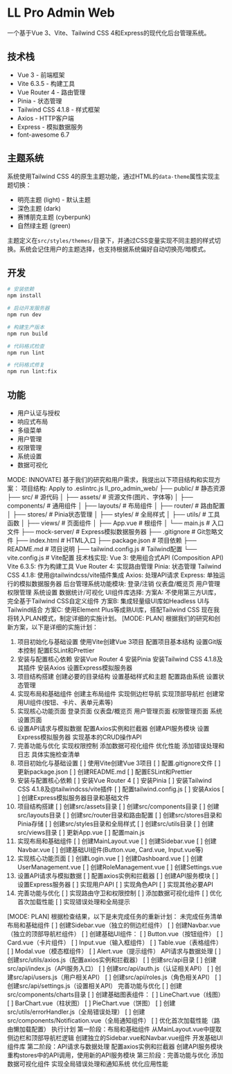 # LL Pro Admin Web

一个基于Vue 3、Vite、Tailwind CSS 4和Express的现代化后台管理系统。

## 技术栈

- Vue 3 - 前端框架
- Vite 6.3.5 - 构建工具
- Vue Router 4 - 路由管理
- Pinia - 状态管理
- Tailwind CSS 4.1.8 - 样式框架
- Axios - HTTP客户端
- Express - 模拟数据服务
- font-awesome 6.7

## 主题系统

系统使用Tailwind CSS 4的原生主题功能，通过HTML的`data-theme`属性实现主题切换：

- 明亮主题 (light) - 默认主题
- 深色主题 (dark)
- 赛博朋克主题 (cyberpunk)
- 自然绿主题 (green)

主题定义在`src/styles/themes/`目录下，并通过CSS变量实现不同主题的样式切换。系统会记住用户的主题选择，也支持根据系统偏好自动切换亮/暗模式。

## 开发

```bash
# 安装依赖
npm install

# 启动开发服务器
npm run dev

# 构建生产版本
npm run build

# 代码格式检查
npm run lint

# 代码格式修复
npm run lint:fix
```

## 功能

- 用户认证与授权
- 响应式布局
- 多级菜单
- 用户管理
- 权限管理
- 系统设置
- 数据可视化


MODE: INNOVATE]
基于我们的研究和用户需求，我提出以下项目结构和实现方案：
项目结构:
Apply to .eslintrc.js
   ll_pro_admin_web/
   ├── public/               # 静态资源
   ├── src/                  # 源代码
   │   ├── assets/           # 资源文件(图片、字体等)
   │   ├── components/       # 通用组件
   │   ├── layouts/          # 布局组件
   │   ├── router/           # 路由配置
   │   ├── stores/           # Pinia状态管理
   │   ├── styles/           # 全局样式
   │   ├── utils/            # 工具函数
   │   ├── views/            # 页面组件
   │   ├── App.vue           # 根组件
   │   └── main.js           # 入口文件
   ├── mock-server/          # Express模拟数据服务器
   ├── .gitignore            # Git忽略文件
   ├── index.html            # HTML入口
   ├── package.json          # 项目依赖
   ├── README.md             # 项目说明
   ├── tailwind.config.js    # Tailwind配置
   └── vite.config.js        # Vite配置
技术栈实现:
Vue 3: 使用组合式API (Composition API)
Vite 6.3.5: 作为构建工具
Vue Router 4: 实现路由管理
Pinia: 状态管理
Tailwind CSS 4.1.8: 使用@tailwindcss/vite插件集成
Axios: 处理API请求
Express: 单独运行的模拟数据服务器
后台管理系统功能模块:
登录/注销
仪表盘/概览页
用户管理
权限管理
系统设置
数据统计/可视化
UI组件库选择:
方案A: 不使用第三方UI库，完全基于Tailwind CSS自定义组件
方案B: 集成轻量级UI库如Headless UI与Tailwind结合
方案C: 使用Element Plus等成熟UI库，搭配Tailwind CSS
现在我将转入PLAN模式，制定详细的实施计划。
[MODE: PLAN]
根据我们的研究和创新方案，以下是详细的实施计划：
1. 项目初始化与基础设置
使用Vite创建Vue 3项目
配置项目基本结构
设置Git版本控制
配置ESLint和Prettier
2. 安装与配置核心依赖
安装Vue Router 4
安装Pinia
安装Tailwind CSS 4.1.8及其插件
安装Axios
设置Express模拟服务器
3. 项目结构搭建
创建必要的目录结构
设置基础样式和主题
配置路由系统
设置状态管理
4. 实现布局和基础组件
创建主布局组件
实现侧边栏导航
实现顶部导航栏
创建常用UI组件(按钮、卡片、表单元素等)
5. 实现核心功能页面
登录页面
仪表盘/概览页
用户管理页面
权限管理页面
系统设置页面
6. 设置API请求与模拟数据
配置Axios实例和拦截器
创建API服务模块
设置Express模拟服务器
实现基本的CRUD操作API
7. 完善功能与优化
实现权限控制
添加数据可视化组件
优化性能
添加错误处理和日志
具体实施检查清单
1. 项目初始化与基础设置
[ ] 使用Vite创建Vue 3项目
[ ] 配置.gitignore文件
[ ] 更新package.json
[ ] 创建README.md
[ ] 配置ESLint和Prettier
2. 安装与配置核心依赖
[ ] 安装Vue Router 4
[ ] 安装Pinia
[ ] 安装Tailwind CSS 4.1.8及@tailwindcss/vite插件
[ ] 配置tailwind.config.js
[ ] 安装Axios
[ ] 创建Express模拟服务器目录和基础文件
3. 项目结构搭建
[ ] 创建src/assets目录
[ ] 创建src/components目录
[ ] 创建src/layouts目录
[ ] 创建src/router目录和路由配置
[ ] 创建src/stores目录和Pinia存储
[ ] 创建src/styles目录和全局样式
[ ] 创建src/utils目录
[ ] 创建src/views目录
[ ] 更新App.vue
[ ] 配置main.js
4. 实现布局和基础组件
[ ] 创建MainLayout.vue
[ ] 创建Sidebar.vue
[ ] 创建Navbar.vue
[ ] 创建基础UI组件(Button.vue, Card.vue, Input.vue等)
5. 实现核心功能页面
[ ] 创建Login.vue
[ ] 创建Dashboard.vue
[ ] 创建UserManagement.vue
[ ] 创建RoleManagement.vue
[ ] 创建Settings.vue
6. 设置API请求与模拟数据
[ ] 配置axios实例和拦截器
[ ] 创建API服务模块
[ ] 设置Express服务器
[ ] 实现用户API
[ ] 实现角色API
[ ] 实现其他必要API
7. 完善功能与优化
[ ] 实现路由守卫和权限控制
[ ] 添加数据可视化组件
[ ] 优化首次加载性能
[ ] 实现错误处理和全局提示


[MODE: PLAN]
根据检查结果，以下是未完成任务的重新计划：
未完成任务清单
布局和基础组件
[ ] 创建Sidebar.vue（独立的侧边栏组件）
[ ] 创建Navbar.vue（独立的顶部导航栏组件）
[ ] 创建基础UI组件：
[ ] Button.vue（按钮组件）
[ ] Card.vue（卡片组件）
[ ] Input.vue（输入框组件）
[ ] Table.vue（表格组件）
[ ] Modal.vue（模态框组件）
[ ] Alert.vue（提示组件）
API请求与数据处理
[ ] 创建src/utils/axios.js（配置axios实例和拦截器）
[ ] 创建src/api目录
[ ] 创建src/api/index.js（API服务入口）
[ ] 创建src/api/auth.js（认证相关API）
[ ] 创建src/api/users.js（用户相关API）
[ ] 创建src/api/roles.js（角色相关API）
[ ] 创建src/api/settings.js（设置相关API）
完善功能与优化
[ ] 创建src/components/charts目录
[ ] 创建基础图表组件：
[ ] LineChart.vue（线图）
[ ] BarChart.vue（柱状图）
[ ] PieChart.vue（饼图）
[ ] 创建src/utils/errorHandler.js（全局错误处理）
[ ] 创建src/components/Notification.vue（全局通知组件）
[ ] 优化首次加载性能（路由懒加载配置）
执行计划
第一阶段：布局和基础组件
从MainLayout.vue中提取侧边栏和顶部导航栏逻辑
创建独立的Sidebar.vue和Navbar.vue组件
开发基础UI组件库
第二阶段：API请求与数据处理
配置axios实例和拦截器
创建API服务模块
重构stores中的API调用，使用新的API服务模块
第三阶段：完善功能与优化
添加数据可视化组件
实现全局错误处理和通知系统
优化应用性能